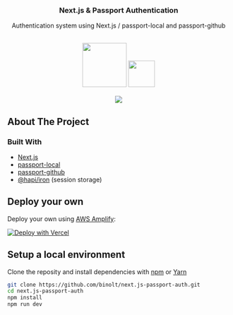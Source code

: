 <br />
<p align="center">
  <h3 align="center">Next.js & Passport Authentication</h3>

  <p align="center">
    Authentication system using Next.js / passport-local and passport-github
    <br/>
    <br />
    <div align="center">
      <img width="100px" src="https://res.cloudinary.com/dxqmbhsis/image/upload/v1631838930/next-logo-1_qscmja.png"/>
      <img width="60px" height="60px" src="https://res.cloudinary.com/dxqmbhsis/image/upload/v1631840281/passport-white_tb1epr.png"/>
    </div>
    <br />
    <div align="center">
      <a target="_blank" href="https://test-build.d8ottqgcqlwb0.amplifyapp.com/">
      <img align="center" src="https://res.cloudinary.com/dxqmbhsis/image/upload/v1631840131/view-project_br3749.png"/>
      </a>
    </div>
  </p>
</p>

## About The Project

### Built With

* [Next.js](https://nextjs.org/)
* [passport-local](https://www.npmjs.com/package/passport-local)
* [passport-github](https://www.npmjs.com/package/passport-github)
* [@hapi/iron](https://www.npmjs.com/package/@hapi/iron) (session storage)

## Deploy your own

Deploy your own using [AWS Amplify](https://aws.amazon.com/amplify/):

[![Deploy with Vercel](https://res.cloudinary.com/dxqmbhsis/image/upload/v1631841207/deploy-btn_hbxocz.png)](https://aws.amazon.com/amplify/)

## Setup a local environment

Clone the reposity and install dependencies with [npm](https://docs.npmjs.com/cli/init) or [Yarn](https://yarnpkg.com/lang/en/docs/cli/create/)

```bash
git clone https://github.com/binolt/next.js-passport-auth.git
cd next.js-passport-auth
npm install
npm run dev
```
